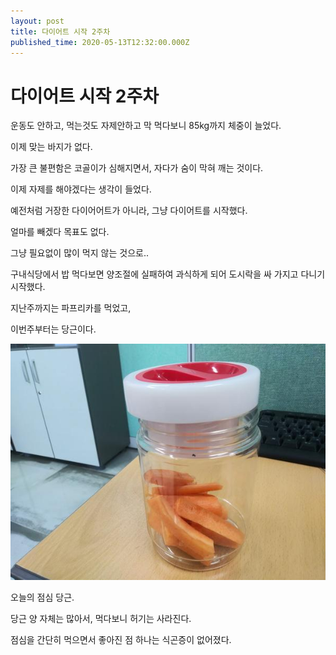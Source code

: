 ```yaml
---
layout: post
title: 다이어트 시작 2주차
published_time: 2020-05-13T12:32:00.000Z
---
```


# 다이어트 시작 2주차


운동도 안하고, 먹는것도 자제안하고 막 먹다보니 85kg까지 체중이 늘었다.

이제 맞는 바지가 없다.

가장 큰 불편함은 코골이가 심해지면서, 자다가 숨이 막혀 깨는 것이다.

이제 자제를 해야겠다는 생각이 들었다.

예전처럼 거장한 다이어어트가 아니라, 그냥 다이어트를 시작했다.

얼마를 빼겠다 목표도 없다.

그냥 필요없이 많이 먹지 않는 것으로..

구내식당에서 밥 먹다보면 양조절에 실패하여 과식하게 되어 도시락을 싸 가지고 다니기 시작했다.

지난주까지는 파프리카를 먹었고,

이번주부터는 당근이다.

![](../600x0/http/pds20.egloos.com/pds/202005/13/80/a0109780_5ebb690d668a6.jpg)

오늘의 점심 당근.

당근 양 자체는 많아서, 먹다보니 허기는 사라진다.

점심을 간단히 먹으면서 좋아진 점 하나는 식곤증이 없어졌다.

